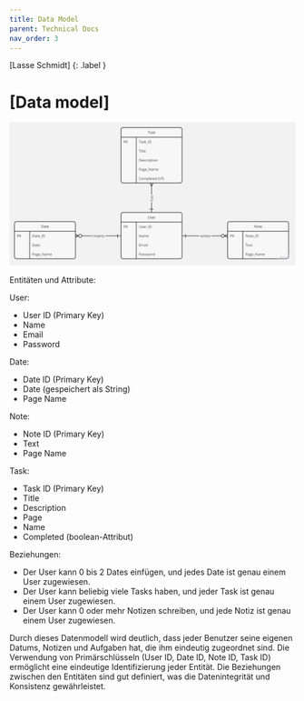 ```yaml
---
title: Data Model
parent: Technical Docs
nav_order: 3
---
```


[Lasse Schmidt]
{: .label }

# [Data model]

![Rookie Coders Mock Up](../assets/images/RookieCodersDatenmodell.png)

Entitäten und Attribute: 

User: 
-	User ID (Primary Key) 
-	Name 
-	Email 
-	Password 

Date: 
-	Date ID (Primary Key) 
-	Date (gespeichert als String) 
-	Page Name 

Note: 
-	Note ID (Primary Key) 
-	Text 
-	Page Name 

Task: 
-	Task ID (Primary Key) 
-	Title 
- Description 
-	Page 
-	Name 
-	Completed (boolean-Attribut) 

Beziehungen: 
-	Der User kann 0 bis 2 Dates einfügen, und jedes Date ist genau einem User zugewiesen. 
-	Der User kann beliebig viele Tasks haben, und jeder Task ist genau einem User zugewiesen. 
-	Der User kann 0 oder mehr Notizen schreiben, und jede Notiz ist genau einem User zugewiesen.

Durch dieses Datenmodell wird deutlich, dass jeder Benutzer seine eigenen Datums, Notizen und Aufgaben hat, die ihm eindeutig zugeordnet sind. Die Verwendung von Primärschlüsseln (User ID, Date ID, Note ID, Task ID) ermöglicht eine eindeutige Identifizierung jeder Entität. Die Beziehungen zwischen den Entitäten sind gut definiert, was die Datenintegrität und Konsistenz gewährleistet.
